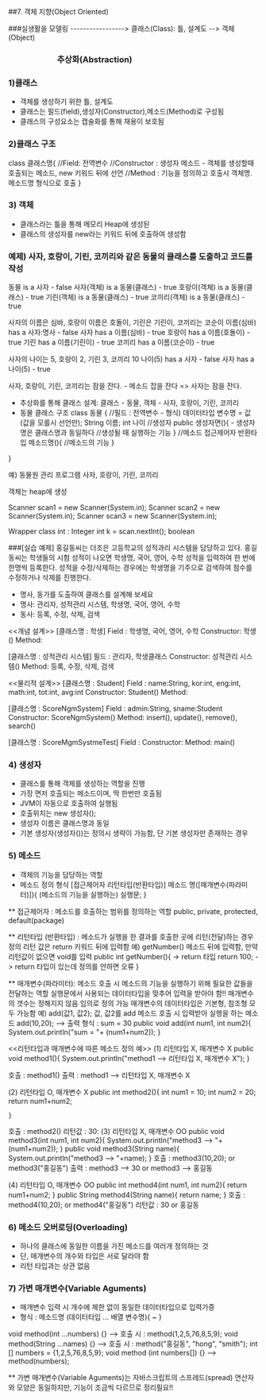 ##7. 객체 지향(Object Oriented)

###실생활을 모델링 -----------------> 클래스(Class): 틀, 설계도 --> 객체(Object)
###	&emsp;&emsp;&emsp;&emsp;&emsp;&emsp;추상화(Abstraction)

### 1)클래스 
- 객체를 생성하기 위한 틀, 설계도
- 클래스는 필드(field),생성자(Constructor),메소드(Method)로 구성됨
- 클래스의 구성요소는 캡술화를 통해 재용이 보호됨

### 2)클래스 구조
class 클래스명{
	//Field: 전역변수
	//Constructor : 생성자 메소드 - 객체를 생성할때 호출되는 메소드, new 키워드 뒤에 선언
	//Method : 기능을 정의하고 호출시 객체명.메소드명 형식으로 호출
}

### 3) 객체
- 클래스라는 틀을 통해 메모리 Heap에 생성된
- 클래스의 생성자를 new라는 키워드 뒤에 호출하여 생성함

### 예제) 사자, 호랑이, 기린, 코끼리와 같은 동물의 클래스를 도출하고 코드를 작성
동물 is a 사자 - false
사자(객체) is a 동물(클래스) - true
호랑이(객체) is a 동물(클래스) - true
기린(객체) is a 동물(클래스) - true
코끼리(객체) is a 동물(클래스) - true

사자의 이름은 심바, 호랑이 이름은 호돌이, 기린은 기린이, 코끼리는 코순이
이름(심바) has a 사자:명사 - false
사자 has a 이름(심바) - true
호랑이 has a 이름(호돌이) - true
기린 has a 이름(기린이) - true
코끼리 has a 이름(코순이) - true

사자의 나이는 5, 호랑이 2, 기린 3, 코끼리 10
나이(5) has a 사자 - false
사자 has a 나이(5) - true

사자, 호랑이, 기린, 코끼리는 잠을 잔다. - 메소드
잡을 잔다 => 사자는 잠을 잔다.

- 추상화를 통해 클래스 설계: 클래스 - 동물, 객체 - 사자, 호랑이, 기린, 코끼리
- 동물 클래스 구조
class 동물 {
	//필드 : 전역변수 - 형식) 데이터타입 변수명 = 값(값을 모를시 선언만);
	String 이름;
	int 나이
	//생성자
	public 생성자면(){ - 생성자명은 클래스명과 동일하다
		//생성될 때 실행하는 기능
	}
	//메소드
	접근제어자 반환타입 메소드명(){
		//메소드의 기능
	}
	
}


예) 동물원 관리 프로그램 
사자, 호랑이, 기린, 코끼리

객체는 heap에 생성


Scanner scan1 = new Scanner(System.in);
Scanner scan2 = new Scanner(System.in);
Scanner scan3 = new Scanner(System.in);

Wrapper class
int : Integer
int k = scan.nextInt();
boolean


###[실습 예제]
홍길동씨는 더조은 고등학교의 성적과리 시스템을 담당하고 있다. 
홍길동씨는 학생들의 시험 성적이 나오면 학생명, 국어, 영어, 수학 성적을 입력하여 한 번에 한명씩 등록한다.
성적을 수정/삭제하는 경우에는 학생명을 기주으로 검색하여 점수를 수정하거나 삭제를 진행한다.

- 명사, 동가를 도출하여 클래스를 설계해 보세요
- 명사: 관리자, 성적관리 시스템, 학생명, 국어, 영어, 수학
- 동사: 등록, 수정, 삭제, 검색


<<개념 설계>>
[클래스명 : 학생]
Field : 학생명, 국어, 영어, 수학 
Constructor: 학생()
Method:

[클래스명 : 성적관리 시스템]
필드 : 관리자, 학생클래스
Constructor: 성적관리 시스템()
Method: 등록, 수정, 삭제, 검색

<<물리적 설계>>
[클래스명 : Student]
Field : name:String, kor:int, eng:int, math:int, tot:int, avg:int 
Constructor: Student()
Method:

[클래스명 : ScoreNgmSystem]
Field : admin:String, sname:Student
Constructor: ScoreNgmSystem()
Method: insert(), update(), remove(), search()

[클래스명 : ScoreMgmSystmeTest]
Field :
Constructor:
Method: main()

### 4) 생성자
- 클래스를 통해 객체를 생성하는 역할을 진행
- 가장 면저 호출되는 메소드이며, 딱 한번만 호출됨
- JVM이 자동으로 호출하여 실행됨
- 호출위치는 new 생성자();
- 생성자 이름은 클래스명과 동일
- 기본 생성자(생성자())는 정의시 생략이 가능함, 단 기본 생성자만 존재하는 경우

### 5) 메소드
- 객체의 기능을 담당하는 역할
- 메소드 정의 형식
[접근제어자 리턴타입(반환타입)] 메소드 명([매개변수(파라미터)]){
	(메소드의 기능을 실행하는) 실행문;
}

** 접근제어자 : 메소드를 호출하는 범위를 정의하는 역할
	public, private, protected, default(package)
	
** 리턴타입 (반환타입) : 메소드가 실행을 한 결과를 호출한 곳에 리턴(전달)하는 경우 정의
	리턴 값은 return 키워드 뒤에 입력함
	예) getNumber() 메소드 뒤에 입력함, 만약 리턴값이 없으면 void를 입력
		public int getNumber(){ -> return 타입
			return 100; -> return 타입이 있는데 정의를 안하면 오류
		}

** 매개변수(파라미터):
	메소드 호출 시 메소드의 기능을 실행하기 위해 필요한 값들을 전달하는 역할
	실행문에서 사용되는 데이터타입을 맞추어 입력을 받아야 함!!
	매개변수의 갯수는 정해지지 않음 임의로 정의 가능
	매개변수의 데이터타입은 기본형, 참조형 모두 가능함
	예) add(값1, 값2); 값, 값2를 add 메소드 호출 시 입력받아 실행을 하는 메소드
	add(10,20); --> 출력 형식 : sum = 30
	public void add(int num1, int num2){
		System.out.println("sum = "+ (num1+num2));
	}
	
<<리턴타입과 매개변수에 따른 메소드 정의 예>>
(1) 리턴타입 X, 매개변수 X
	public void method1(){
		System.out.println("method1 --> 리턴타입 X, 매개변수 X");
	}
	
호출 : method1()
출력 : method1 --> 리턴타입 X, 매개변수 X
	
(2) 리턴타입 O, 매개변수 X
	public int method2(){
		int num1 = 10;
		int num2 = 20;
		return num1+num2;
		
	}
호출 : method2()
리턴값 : 30:
(3) 리턴타입 X, 매개변수 OO	public void method3(int num1, int num2){
		System.out.println("method3 --> "+(num1+num2));
	}
	public void method3(String name){
		System.out.println("method3 --> "+name);
	}
호출 : method3(10,20); or method3("홍길동")
출력 : method3 --> 30 or method3 --> 홍길동

(4) 리턴타입 O, 매개변수 OO	public int method4(int num1, int num2){
		return num1+num2;
	}
	public String method4(String name){
		return name;
	}
호출 : method4(10,20); or method4("홍길동")
리턴값 : 30 or 홍길동

### 6) 메소드 오버로딩(Overloading)
- 하나의 클래스에 동일한 이름을 가진 메소드를 여러개 정의하는 것
- 단, 매개변수의 개수와 타입은 서로 달라야 함
- 리턴 타입과는 상관 없음

### 7) 가변 매개변수(Variable Aguments)
- 매개변수 입력 시 개수에 제한 없이 동일한 데이터타입으로 입력가증 
- 형식 : 메소드명 (데이터타입 ... 배열 변수명){ ~ }
void method(int ...numbers) {} --> 호출 시 : method(1,2,5,76,8,5,9);
void method(String ...names) {} --> 호출 시 : method("홍길동", "hong", "smith");
int [] numbers = {1,2,5,76,8,5,9};
void method (int numbers[]) {} --> method(numbers);

** 가변 매개변수(Variable Aguments)는 자바스크립트의 스프레드(spread) 연산자와 모양은 동일하지만, 기능이 조금씩 다르므로 정리필요!!










